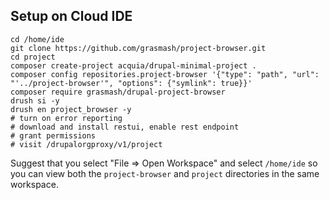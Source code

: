 

## Setup on Cloud IDE 

```
cd /home/ide
git clone https://github.com/grasmash/project-browser.git
cd project
composer create-project acquia/drupal-minimal-project .
composer config repositories.project-browser '{"type": "path", "url": "'../project-browser'", "options": {"symlink": true}}'
composer require grasmash/drupal-project-browser
drush si -y
drush en project_browser -y
# turn on error reporting
# download and install restui, enable rest endpoint
# grant permissions
# visit	/drupalorgproxy/v1/project
```

Suggest that you select "File => Open Workspace" and select `/home/ide` so you can view both the `project-browser` and `project` directories in the same workspace.
